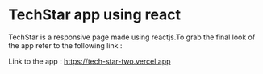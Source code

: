 # TechStar app using react

TechStar is a responsive page made using reactjs.To grab the final look of the app refer to the following link :

Link to the app : https://tech-star-two.vercel.app
